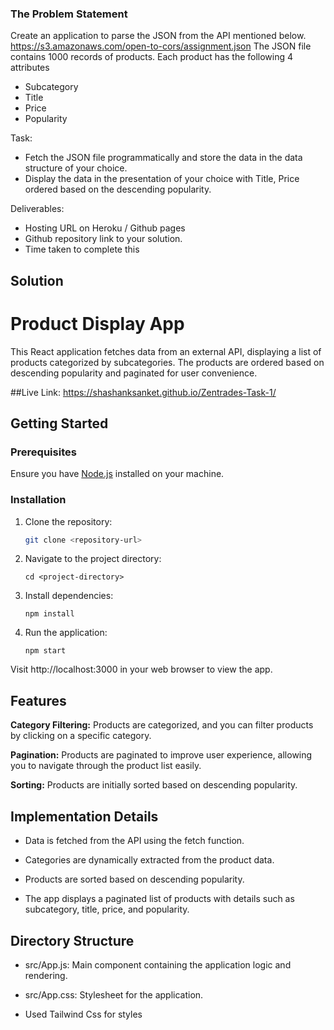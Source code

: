 ### The Problem Statement

Create an application to parse the JSON from the API mentioned below. https://s3.amazonaws.com/open-to-cors/assignment.json
The JSON file contains 1000 records of products. Each product has the following 4 attributes
- Subcategory
- Title
- Price
- Popularity

Task:
- Fetch the JSON file programmatically and store the data in the data structure of your choice.
- Display the data in the presentation of your choice with Title, Price ordered based on the descending popularity.

Deliverables:
- Hosting URL on Heroku / Github pages
- Github repository link to your solution.
- Time taken to complete this

## Solution 

# Product Display App

This React application fetches data from an external API, displaying a list of products categorized by subcategories. The products are ordered based on descending popularity and paginated for user convenience.

##Live Link:
https://shashanksanket.github.io/Zentrades-Task-1/

## Getting Started

### Prerequisites

Ensure you have [Node.js](https://nodejs.org/) installed on your machine.

### Installation

1. Clone the repository:

   ```bash
   git clone <repository-url>
   ```

2. Navigate to the project directory:

    ```
    cd <project-directory>
    ```
3. Install dependencies:

    ```
    npm install
    ```
4. Run the application:

    ```
    npm start
    ```
Visit http://localhost:3000 in your web browser to view the app.

## Features
**Category Filtering:** Products are categorized, and you can filter products by clicking on a specific category.

**Pagination:** Products are paginated to improve user experience, allowing you to navigate through the product list easily.

**Sorting:** Products are initially sorted based on descending popularity.

## Implementation Details
- Data is fetched from the API using the fetch function.

- Categories are dynamically extracted from the product data.

- Products are sorted based on descending popularity.

- The app displays a paginated list of products with details such as subcategory, title, price, and popularity.

## Directory Structure
- src/App.js: Main component containing the application logic and rendering.

- src/App.css: Stylesheet for the application.

- Used Tailwind Css for styles

